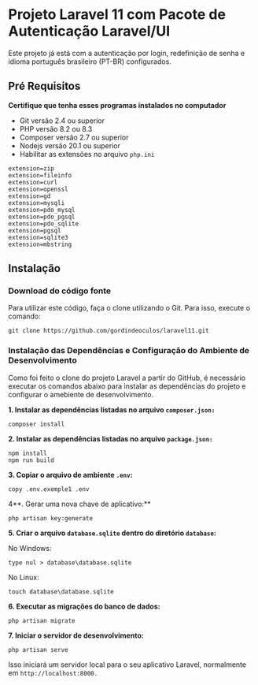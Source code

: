 # Projeto Laravel 11 com Pacote de Autenticação Laravel/UI

Este projeto já está com a autenticação por login, redefinição de senha e idioma português brasileiro (PT-BR) configurados.

## Pré Requisitos 

**Certifique que tenha esses programas instalados no computador**

- Git versão 2.4 ou superior
- PHP versão 8.2 ou 8.3
- Composer versão 2.7 ou superior
- Nodejs versão 20.1 ou superior
- Habilitar as extensões no arquivo `php.ini`

```
extension=zip
extension=fileinfo
extension=curl
extension=openssl
extension=gd
extension=mysqli
extension=pdo_mysql
extension=pdo_pgsql
extension=pdo_sqlite
extension=pgsql
extension=sqlite3
extension=mbstring
```

## Instalação

### Download do código fonte

Para utilizar este código, faça o clone utilizando o Git. Para isso, execute o comando:

```
git clone https://github.com/gordindeoculos/laravel11.git
```

### Instalação das Dependências e Configuração do Ambiente de Desenvolvimento

Como foi feito o clone do projeto Laravel a partir do GitHub, é necessário executar os comandos abaixo para instalar as dependências do projeto e configurar o amebiente de desenvolvimento.

**1. Instalar as dependências listadas no arquivo `composer.json:`**

```
composer install
```

**2. Instalar as dependências listadas no arquivo `package.json:`**

```
npm install
npm run build
```
**3. Copiar o arquivo de ambiente `.env`:**

```
copy .env.exemple1 .env
```

4**. Gerar uma nova chave de aplicativo:**

```
php artisan key:generate
```

**5. Criar o arquivo `database.sqlite` dentro do diretório `database`:**

No Windows:

```
type nul > database\database.sqlite 
```

No Linux:

```
touch database\database.sqlite 
```

**6. Executar as migrações do banco de dados:**

```
php artisan migrate
```

**7. Iniciar o servidor de desenvolvimento:**

```
php artisan serve
```

Isso iniciará um servidor local para o seu aplicativo Laravel, normalmente em `http://localhost:8000.`